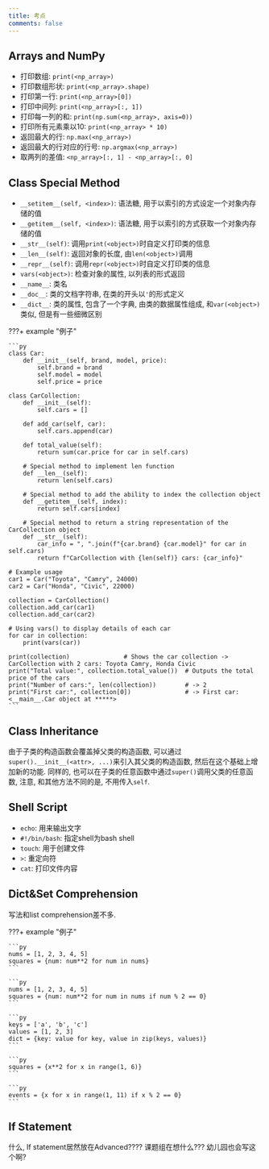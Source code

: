```yaml
---
title: 考点
comments: false
---
```


## Arrays and NumPy

- 打印数组: `print(<np_array>)`
- 打印数组形状: `print(<np_array>.shape)`
- 打印第一行: `print(<np_array>[0])`
- 打印中间列: `print(<np_array>[:, 1])`
- 打印每一列的和: `print(np.sum(<np_array>, axis=0))`
- 打印所有元素乘以10: `print(<np_array> * 10)`
- 返回最大的行: `np.max(<np_array>)`
- 返回最大的行对应的行号: `np.argmax(<np_array>)`
- 取两列的差值: `<np_array>[:, 1] - <np_array>[:, 0]` 

## Class Special Method

- `__setitem__(self, <index>)`: 语法糖, 用于以索引的方式设定一个对象内存储的值
- `__getitem__(self, <index>)`: 语法糖, 用于以索引的方式获取一个对象内存储的值
- `__str__(self)`: 调用`print(<object>)`时自定义打印类的信息
- `__len__(self)`: 返回对象的长度, 由`len(<object>)`调用
- `__repr__(self)`: 调用`repr(<object>)`时自定义打印类的信息
- `vars(<object>)`: 检查对象的属性, 以列表的形式返回
- `__name__`: 类名
- `__doc__`: 类的文档字符串, 在类的开头以`'`的形式定义
- `__dict__`: 类的属性, 包含了一个字典, 由类的数据属性组成, 和`var(<object>)`类似, 但是有一些细微区别

???+ example "例子"

    ```py
    class Car:
        def __init__(self, brand, model, price):
            self.brand = brand
            self.model = model
            self.price = price

    class CarCollection:
        def __init__(self):
            self.cars = []
        
        def add_car(self, car):
            self.cars.append(car)
        
        def total_value(self):
            return sum(car.price for car in self.cars)
        
        # Special method to implement len function
        def __len__(self):
            return len(self.cars)
        
        # Special method to add the ability to index the collection object
        def __getitem__(self, index):
            return self.cars[index]
        
        # Special method to return a string representation of the CarCollection object
        def __str__(self):
            car_info = ", ".join(f"{car.brand} {car.model}" for car in self.cars)
            return f"CarCollection with {len(self)} cars: {car_info}"

    # Example usage
    car1 = Car("Toyota", "Camry", 24000)
    car2 = Car("Honda", "Civic", 22000)

    collection = CarCollection()
    collection.add_car(car1)
    collection.add_car(car2)

    # Using vars() to display details of each car
    for car in collection:
        print(vars(car))

    print(collection)               # Shows the car collection -> CarCollection with 2 cars: Toyota Camry, Honda Civic
    print("Total value:", collection.total_value())  # Outputs the total price of the cars
    print("Number of cars:", len(collection))        # -> 2 
    print("First car:", collection[0])               # -> First car: <__main__.Car object at *****>
    ```

## Class Inheritance

由于子类的构造函数会覆盖掉父类的构造函数, 可以通过`super().__init__(<attr>, ...)`来引入其父类的构造函数, 然后在这个基础上增加新的功能. 同样的, 也可以在子类的任意函数中通过`super()`调用父类的任意函数, 注意, 和其他方法不同的是, 不用传入`self`.

## Shell Script

- `echo`: 用来输出文字
- `#!/bin/bash`: 指定shell为bash shell
- `touch`: 用于创建文件
- `>`: 重定向符
- `cat`: 打印文件内容

## Dict&Set Comprehension

写法和list comprehension差不多. 

???+ example "例子"

    ```py
    nums = [1, 2, 3, 4, 5]
    squares = {num: num**2 for num in nums}
    ```

    ```py
    nums = [1, 2, 3, 4, 5]
    squares = {num: num**2 for num in nums if num % 2 == 0}
    ```

    ```py
    keys = ['a', 'b', 'c']
    values = [1, 2, 3]
    dict = {key: value for key, value in zip(keys, values)}
    ```

    ```py
    squares = {x**2 for x in range(1, 6)}
    ```

    ```py
    events = {x for x in range(1, 11) if x % 2 == 0}
    ```

## If Statement

什么, If statement居然放在Advanced???? 课题组在想什么??? 幼儿园也会写这个啊?
